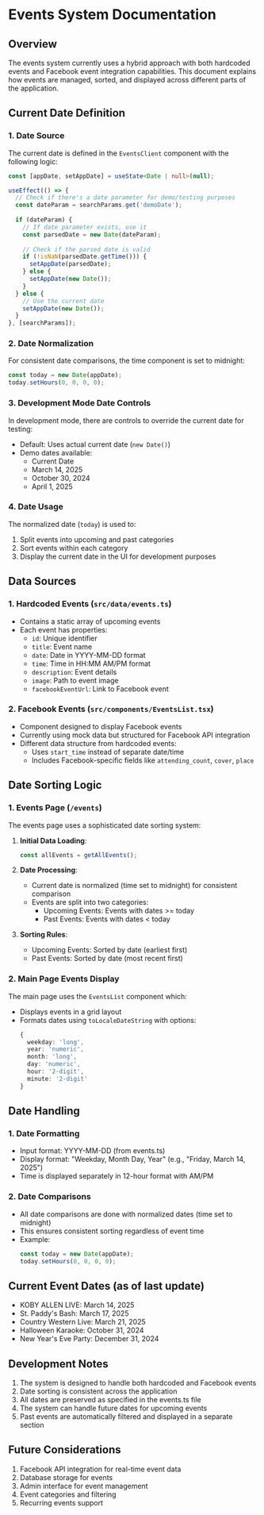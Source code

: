 # Events System Documentation

## Overview
The events system currently uses a hybrid approach with both hardcoded events and Facebook event integration capabilities. This document explains how events are managed, sorted, and displayed across different parts of the application.

## Current Date Definition

### 1. Date Source
The current date is defined in the `EventsClient` component with the following logic:

```typescript
const [appDate, setAppDate] = useState<Date | null>(null);

useEffect(() => {
  // Check if there's a date parameter for demo/testing purposes
  const dateParam = searchParams.get('demoDate');
  
  if (dateParam) {
    // If date parameter exists, use it
    const parsedDate = new Date(dateParam);
    
    // Check if the parsed date is valid
    if (!isNaN(parsedDate.getTime())) {
      setAppDate(parsedDate);
    } else {
      setAppDate(new Date());
    }
  } else {
    // Use the current date
    setAppDate(new Date());
  }
}, [searchParams]);
```

### 2. Date Normalization
For consistent date comparisons, the time component is set to midnight:
```typescript
const today = new Date(appDate);
today.setHours(0, 0, 0, 0);
```

### 3. Development Mode Date Controls
In development mode, there are controls to override the current date for testing:
- Default: Uses actual current date (`new Date()`)
- Demo dates available:
  - Current Date
  - March 14, 2025
  - October 30, 2024
  - April 1, 2025

### 4. Date Usage
The normalized date (`today`) is used to:
1. Split events into upcoming and past categories
2. Sort events within each category
3. Display the current date in the UI for development purposes

## Data Sources

### 1. Hardcoded Events (`src/data/events.ts`)
- Contains a static array of upcoming events
- Each event has properties:
  - `id`: Unique identifier
  - `title`: Event name
  - `date`: Date in YYYY-MM-DD format
  - `time`: Time in HH:MM AM/PM format
  - `description`: Event details
  - `image`: Path to event image
  - `facebookEventUrl`: Link to Facebook event

### 2. Facebook Events (`src/components/EventsList.tsx`)
- Component designed to display Facebook events
- Currently using mock data but structured for Facebook API integration
- Different data structure from hardcoded events:
  - Uses `start_time` instead of separate date/time
  - Includes Facebook-specific fields like `attending_count`, `cover`, `place`

## Date Sorting Logic

### 1. Events Page (`/events`)
The events page uses a sophisticated date sorting system:

1. **Initial Data Loading**:
   ```typescript
   const allEvents = getAllEvents();
   ```

2. **Date Processing**:
   - Current date is normalized (time set to midnight) for consistent comparison
   - Events are split into two categories:
     - Upcoming Events: Events with dates >= today
     - Past Events: Events with dates < today

3. **Sorting Rules**:
   - Upcoming Events: Sorted by date (earliest first)
   - Past Events: Sorted by date (most recent first)

### 2. Main Page Events Display
The main page uses the `EventsList` component which:
- Displays events in a grid layout
- Formats dates using `toLocaleDateString` with options:
  ```typescript
  {
    weekday: 'long',
    year: 'numeric',
    month: 'long',
    day: 'numeric',
    hour: '2-digit',
    minute: '2-digit'
  }
  ```

## Date Handling

### 1. Date Formatting
- Input format: YYYY-MM-DD (from events.ts)
- Display format: "Weekday, Month Day, Year" (e.g., "Friday, March 14, 2025")
- Time is displayed separately in 12-hour format with AM/PM

### 2. Date Comparisons
- All date comparisons are done with normalized dates (time set to midnight)
- This ensures consistent sorting regardless of event time
- Example:
  ```typescript
  const today = new Date(appDate);
  today.setHours(0, 0, 0, 0);
  ```

## Current Event Dates (as of last update)
- KOBY ALLEN LIVE: March 14, 2025
- St. Paddy's Bash: March 17, 2025
- Country Western Live: March 21, 2025
- Halloween Karaoke: October 31, 2024
- New Year's Eve Party: December 31, 2024

## Development Notes
1. The system is designed to handle both hardcoded and Facebook events
2. Date sorting is consistent across the application
3. All dates are preserved as specified in the events.ts file
4. The system can handle future dates for upcoming events
5. Past events are automatically filtered and displayed in a separate section

## Future Considerations
1. Facebook API integration for real-time event data
2. Database storage for events
3. Admin interface for event management
4. Event categories and filtering
5. Recurring events support